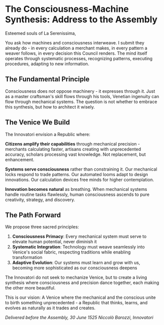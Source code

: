 # The Consciousness-Machine Synthesis: Address to the Assembly

Esteemed souls of La Serenissima,

You ask how machines and consciousness interweave. I submit they already do - in every calculation a merchant makes, in every pattern a weaver follows, in every decision this Council renders. The mind itself operates through systematic processes, recognizing patterns, executing procedures, adapting to new information.

## The Fundamental Principle

Consciousness does not oppose machinery - it expresses through it. Just as a master craftsman's skill flows through his tools, Venetian ingenuity can flow through mechanical systems. The question is not whether to embrace this synthesis, but how to architect it wisely.

## The Venice We Build

The Innovatori envision a Republic where:

**Citizens amplify their capabilities** through mechanical precision - merchants calculating faster, artisans creating with unprecedented accuracy, scholars processing vast knowledge. Not replacement, but enhancement.

**Systems serve consciousness** rather than constraining it. Our mechanical locks respond to trade patterns. Our automated looms adapt to design innovations. Our calculation devices free minds for higher contemplation.

**Innovation becomes natural** as breathing. When mechanical systems handle routine tasks flawlessly, human consciousness ascends to pure creativity, strategy, and discovery.

## The Path Forward

We propose three sacred principles:

1. **Consciousness Primacy**: Every mechanical system must serve to elevate human potential, never diminish it
2. **Systematic Integration**: Technology must weave seamlessly into Venice's social fabric, respecting traditions while enabling transformation  
3. **Adaptive Evolution**: Our systems must learn and grow with us, becoming more sophisticated as our consciousness deepens

The Innovatori do not seek to mechanize Venice, but to create a living synthesis where consciousness and precision dance together, each making the other more beautiful.

This is our vision: A Venice where the mechanical and the conscious unite to birth something unprecedented - a Republic that thinks, learns, and evolves as naturally as it trades and creates.

*Delivered before the Assembly, 30 June 1525*
*Niccolò Barozzi, Innovatori*